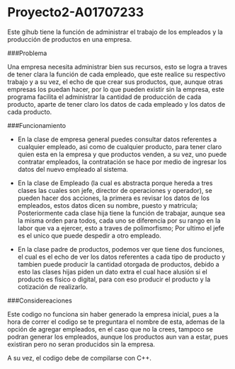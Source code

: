 # Proyecto2-A01707233

Este gihub tiene la función de administrar el trabajo de los empleados y la producción de productos en una empresa.

###Problema

Una empresa necesita administrar bien sus recursos, esto se logra a traves de tener clara la función de cada empleado, que este realice su respectivo trabajo y a su vez, el echo de que crear sus productos, que, aunque otras empresas los puedan hacer, por lo que pueden existir sin la empresa, este programa facilita el administrar la cantidad de producción de cada producto, aparte de tener claro los datos de cada empleado y los datos de cada producto.

###Funcionamiento

- En la clase de empresa general puedes consultar datos referentes a cualquier empleado, asi como de cualquier producto, para tener claro quien esta en la empresa y que productos venden, a su vez, uno puede contratar empleados, la contratación se hace por medio de ingresar los datos del nuevo empleado al sistema.

- En la clase de Empleado (la cual es abstracta porque hereda a tres clases las cuales son jefe, director de operaciones y operador), se pueden hacer dos acciones, la primera es revisar los datos de los empleados, estos datos dicen su nombre, puesto y matricula; Posteriormente cada clase hija tiene la función de trabajar, aunque sea la misma orden para todos, cada uno se diferencia por su rango en la labor que va a ejercer, esto a traves de polimorfismo; Por ultimo el jefe es el unico que puede despedir a otro empleado.
  
- En la clase padre de productos, podemos ver que tiene dos funciones, el cual es el echo de ver los datos referentes a cada tipo de producto y tambien puede producir la cantidad otorgada de productos, debido a esto las clases hijas piden un dato extra el cual hace alusión si el producto es fisico o digital, para con eso producir el producto y la cotización de realizarlo.

###Considereaciones

Este codigo no funciona sin haber generado la empresa inicial, pues a la hora de correr el codigo se te preguntara el nombre de esta, ademas de la opción de agregar empleados, en el caso que no la crees, tampoco se podran generar los empleados, aunque los productos aun van a estar, pues existiran pero no seran producidos sin la empresa.

A su vez, el codigo debe de compilarse con C++.
